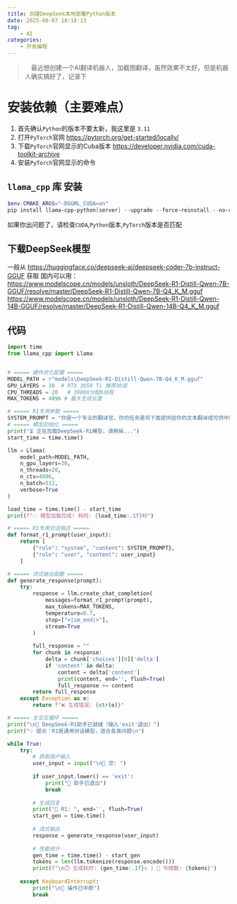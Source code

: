 ```yaml
---
title: 创建DeepSeek本地部署Python版本
date: 2025-08-07 18:18:13
tag:
    - AI
categories:
    - 开发编程
---
```


> 　最近想创建一个AI翻译机器人，加截图翻译，虽然效果不太好，但是机器人确实搞好了，记录下

# 安装依赖（主要难点）
1. 首先确认`Python`的版本不要太新，我这里是 `3.11`
2. 打开`PyTorch`官网 https://pytorch.org/get-started/locally/
3. 下载`PyTorch`官网显示的Cuba版本 https://developer.nvidia.com/cuda-toolkit-archive
4. 安装`PyTorch`官网显示的命令
## `llama_cpp` 库 安装
```powershell
$env:CMAKE_ARGS="-DGGML_CUDA=on"
pip install llama-cpp-python[server] --upgrade --force-reinstall --no-cache-dir
```
如果你出问题了，请检查`CUDA`,`Python`版本,`PyTorch`版本是否匹配

## 下载DeepSeek模型
一般从 https://huggingface.co/deepseek-ai/deepseek-coder-7b-instruct-GGUF 获取
国内可以用：
https://www.modelscope.cn/models/unsloth/DeepSeek-R1-Distill-Qwen-7B-GGUF/resolve/master/DeepSeek-R1-Distill-Qwen-7B-Q4_K_M.gguf
https://www.modelscope.cn/models/unsloth/DeepSeek-R1-Distill-Qwen-14B-GGUF/resolve/master/DeepSeek-R1-Distill-Qwen-14B-Q4_K_M.gguf

## 代码
```python
import time
from llama_cpp import Llama


# ===== 硬件优化配置 =====
MODEL_PATH = r"models\DeepSeek-R1-Distill-Qwen-7B-Q4_K_M.gguf"
GPU_LAYERS = 30  # RTX 3050 Ti 推荐30层
CPU_THREADS = 20   # 3900X分配6线程
MAX_TOKENS = 4096 # 最大生成长度

# ===== R1专用参数 =====
SYSTEM_PROMPT = "你是一个专业的翻译官，你的任务是将下面提供给你的文本翻译成可供中国人阅读的中文，只输出翻译结果，不要其他额外的输出"
# ===== 模型初始化 =====
print("⏳ 正在加载DeepSeek-R1模型，请稍候...")
start_time = time.time()

llm = Llama(
    model_path=MODEL_PATH,
    n_gpu_layers=30,
    n_threads=20,
    n_ctx=4096,
    n_batch=512,
    verbose=True
)

load_time = time.time() - start_time
print(f"✅ 模型加载完成! 耗时: {load_time:.1f}秒")

# ===== R1专用对话格式 =====
def format_r1_prompt(user_input):
    return [
        {"role": "system", "content": SYSTEM_PROMPT},
        {"role": "user", "content": user_input}
    ]

# ===== 流式输出函数 =====
def generate_response(prompt):
    try:
        response = llm.create_chat_completion(
            messages=format_r1_prompt(prompt),
            max_tokens=MAX_TOKENS,
            temperature=0.7,
            stop=["<|im_end|>"],
            stream=True
        )
        
        full_response = ""
        for chunk in response:
            delta = chunk['choices'][0]['delta']
            if 'content' in delta:
                content = delta['content']
                print(content, end='', flush=True)
                full_response += content
        return full_response
    except Exception as e:
        return f"❌ 生成错误: {str(e)}"

# ===== 主交互循环 =====
print("\n🤖 DeepSeek-R1助手已就绪（输入'exit'退出）")
print("💡 提示：R1是通用对话模型，适合各类问题\n")

while True:
    try:
        # 获取用户输入
        user_input = input("\n👤 您: ")
        
        if user_input.lower() == 'exit':
            print("🛑 助手已退出")
            break
        
        # 生成回复
        print("🤖 R1: ", end='', flush=True)
        start_gen = time.time()
        
        # 流式输出
        response = generate_response(user_input)
        
        # 性能统计
        gen_time = time.time() - start_gen
        tokens = len(llm.tokenize(response.encode()))
        print(f"\n⏱️ 生成耗时: {gen_time:.1f}s | 📝 令牌数: {tokens}")
        
    except KeyboardInterrupt:
        print("\n🛑 操作已中断")
        break

```